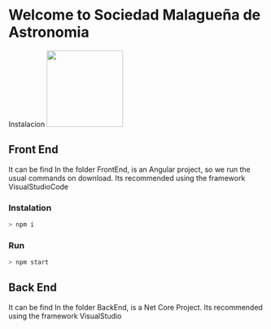 # Welcome to Sociedad Malagueña de Astronomia
Instalacion
<img height="150" src="FrontEnd/src/favicon.ico"></img>

## Front End
It can be find In the folder FrontEnd, is an Angular project, so we run the usual commands on download.
Its recommended using the framework VisualStudioCode

### Instalation
```bash
> npm i
```

### Run
```bash
> npm start
```

## Back End
It can be find In the folder BackEnd, is a Net Core Project.
Its recommended using the framework VisualStudio
